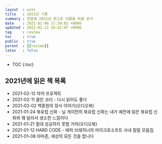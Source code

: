 ```yaml
---
layout  : wiki
title   : 2021년 기록
summary : 연말에 2021년 회고로 이름을 바꿀 문서
date    : 2021-01-08 17:39:02 +0900
updated : 2021-02-12 19:42:07 +0900
tag     : review
toc     : true
public  : true
parent  : [[review]]
latex   : false
---
```

* TOC
{:toc}

##

## 2021년에 읽은 책 목록

- 2021-02-12 악어 프로젝트
- 2021-02-11 클린 코더 - 다시 읽어도 좋다
- 2021-02-02 백종원의 장사 이야기(오디오북)
- 2021-01-24 북유럽 신화 - 닐 게이먼의 북유럽 신화는 내가 예전에 읽은 북유럽 신화와 꽤 달라서 생소한 느낌이다
- 2021-01-21 절대 성공하지 못할 거야(오디오북)
- 2021-01-12 HARD CODE - 에릭 브레히너의 마이크로소프트 사내 칼럼 모음집
- 2021-01-08 아마존, 세상의 모든 것을 팝니다

